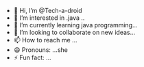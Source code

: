 - 👋 Hi, I’m @Tech-a-droid
- 👀 I’m interested in .java ..
- 🌱 I’m currently learning  java programming...
- 💞️ I’m looking to collaborate on  new ideas...
- 📫 How to reach me ...
- 😄 Pronouns: ...she
- ⚡ Fun fact: ...

<!---
Tech-a-droid/Tech-a-droid is a ✨ special ✨ repository because its `README.md` (this file) appears on your GitHub profile.
You can click the Preview link to take a look at your changes.
--->
